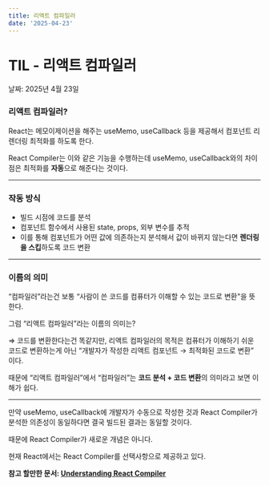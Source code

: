 ```yaml
---
title: 리액트 컴파일러
date: '2025-04-23'
---
```


# TIL - 리액트 컴파일러

날짜: 2025년 4월 23일

### 리액트 컴파일러?

React는 메모이제이션을 해주는 useMemo, useCallback 등을 제공해서 컴포넌트 리렌더링 최적화를 하도록 한다.

React Compiler는 이와 같은 기능을 수행하는데 useMemo, useCallback와의 차이점은 최적화를 **자동**으로 해준다는 것이다.

---

### 작동 방식

- 빌드 시점에 코드를 분석
- 컴포넌트 함수에서 사용된 state, props, 외부 변수를 추적
- 이를 통해 컴포넌트가 어떤 값에 의존하는지 분석해서 값이 바뀌지 않는다면 **렌더링을 스킵**하도록 코드 변환

---

### 이름의 의미

“컴파일러”라는건 보통 “사람이 쓴 코드를 컴퓨터가 이해할 수 있는 코드로 변환"을 뜻한다.

그럼 “리액트 컴파일러”라는 이름의 의미는?

⇒ 코드를 변환한다는건 똑같지만, 리액트 컴파일러의 목적은 컴퓨터가 이해하기 쉬운 코드로 변환하는게 아닌 “개발자가 작성한 리액트 컴포넌트 → 최적화된 코드로 변환” 이다.

때문에 “리액트 컴파일러”에서 “컴파일러”는 **코드 분석 + 코드 변환**의 의미라고 보면 이해가 쉽다.

---

만약 useMemo, useCallback에 개발자가 수동으로 작성한 것과 React Compiler가 분석한 의존성이 동일하다면 결국 빌드된 결과는 동일할 것이다.

때문에 React Compiler가 새로운 개념은 아니다.

현재 React에서는 React Compiler를 선택사항으로 제공하고 있다.

**참고 할만한 문서: [Understanding React Compiler](https://emewjin.github.io/understanding-react-compiler/)**
